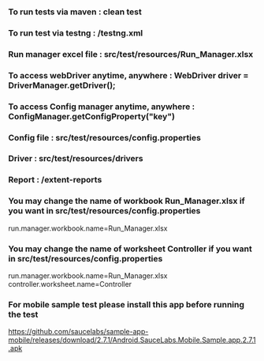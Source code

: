 ### To run tests via maven : clean test

### To run test via testng : /testng.xml

### Run manager excel file : src/test/resources/Run_Manager.xlsx

### To access webDriver anytime, anywhere : WebDriver driver = DriverManager.getDriver();

### To access Config manager anytime, anywhere : ConfigManager.getConfigProperty("key")

### Config file : src/test/resources/config.properties

### Driver : src/test/resources/drivers

### Report : /extent-reports

### You may change the name of workbook Run_Manager.xlsx if you want in src/test/resources/config.properties
run.manager.workbook.name=Run_Manager.xlsx

### You may change the name of worksheet Controller if you want in src/test/resources/config.properties
run.manager.workbook.name=Run_Manager.xlsx
controller.worksheet.name=Controller

### For mobile sample test please install this app before running the test
https://github.com/saucelabs/sample-app-mobile/releases/download/2.7.1/Android.SauceLabs.Mobile.Sample.app.2.7.1.apk
